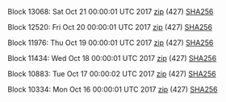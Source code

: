 Block 13068: Sat Oct 21 00:00:01 UTC 2017 [zip](https://transfer.sh/4wmmv/bootstrap.dat.20171021.zip) (427) [SHA256](https://transfer.sh/16d4bv/sha256.txt)

Block 12520: Fri Oct 20 00:00:01 UTC 2017 [zip](https://transfer.sh/J0DkA/bootstrap.dat.20171020.zip) (427) [SHA256](https://transfer.sh/lSu1C/sha256.txt)

Block 11976: Thu Oct 19 00:00:01 UTC 2017 [zip](https://transfer.sh/23aID/bootstrap.dat.20171019.zip) (427) [SHA256](https://transfer.sh/11Z7qT/sha256.txt)

Block 11434: Wed Oct 18 00:00:01 UTC 2017 [zip](https://transfer.sh/Okjmn/bootstrap.dat.20171018.zip) (427) [SHA256](https://transfer.sh/N7JVn/sha256.txt)

Block 10883: Tue Oct 17 00:00:02 UTC 2017 [zip](https://transfer.sh/THHeo/bootstrap.dat.20171017.zip) (427) [SHA256](https://transfer.sh/8CBOB/sha256.txt)

Block 10334: Mon Oct 16 00:00:01 UTC 2017 [zip](https://transfer.sh/14h62d/bootstrap.dat.20171016.zip) (427) [SHA256](https://transfer.sh/IS3Kw/sha256.txt)
